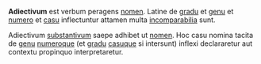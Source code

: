 **Adiectivum** est verbum peragens [nomen](nomen.md). Latine de [gradu](gradus.md) et [genu](genus.md) et [numero](numerus.md) et [casu](casus.md) inflectuntur attamen multa [incomparabilia](incomparabile.md) sunt.

Adiectivum [substantivum](https://wikipedia.org/wiki/Nominalization) saepe adhibet ut [nomen](nomen.md). Hoc casu nomina tacita de [genu](genus.md) [numeroque](numerus.md) (et [gradu](gradus.md) [casuque](casus.md) si intersunt) inflexi declararetur aut contextu propinquo interpretaretur.
